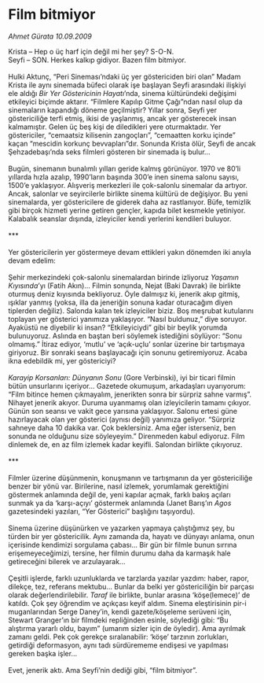 # Film bitmiyor

*Ahmet Gürata 10.09.2009*

<div class="taraf_structure_2col_1zq">
<div class="margen_n">



 <p>Krista – Hep o üç harf için değil mi her şey? S-O-N. <br/>Seyfi – SON. Herkes kalkıp gidiyor. Bazen film bitmiyor. <br/><br/>Hulki Aktunç, “Peri Sineması’ndaki üç yer göstericiden biri olan” Madam Krista ile aynı sinemada büfeci olarak işe başlayan Seyfi arasındaki ilişkiyi ele aldığı <i>Bir Yer Göstericinin Hayatı</i>’nda, sinema kültüründeki değişimi etkileyici biçimde aktarır. “Filmlere Kapılıp Gitme Çağı”ndan nasıl olup da sinemaların kapandığı döneme geçilmiştir? Yıllar sonra, Seyfi yer göstericiliğe terfi etmiş, ikisi de yaşlanmış, ancak yer gösterecek insan kalmamıştır. Gelen üç beş kişi de diledikleri yere oturmaktadır. Yer göstericiler, “cemaatsiz kilisenin zangoçları”, “cemaatten korku içinde” kaçan “mescidin korkunç bevvapları”dır. Sonunda Krista ölür, Seyfi de ancak Şehzadebaşı’nda seks filmleri gösteren bir sinemada iş bulur... <br/><br/>Bugün, sinemanın bunalımlı yılları geride kalmış görünüyor. 1970 ve 80’li yıllarda hızla azalıp, 1990’ların başında 300’e inen sinema salonu sayısı, 1500’e yaklaşıyor. Alışveriş merkezleri ile çok-salonlu sinemalar da artıyor. Ancak, salonlar ve seyircilerle birlikte sinema kültürü de değişiyor. Bu yeni sinemalarda, yer göstericilere de giderek daha az rastlanıyor. Büfe, temizlik gibi birçok hizmeti yerine getiren gençler, kapıda bilet kesmekle yetiniyor. Kalabalık seanslar dışında, izleyiciler kendi yerlerini kendileri buluyor. <br/><br/>*** <br/><br/>Yer göstericilerin yer göstermeye devam ettikleri yakın dönemden iki anıyla devam edelim: <br/><br/>Şehir merkezindeki çok-salonlu sinemalardan birinde izliyoruz <i>Yaşamın Kıyısında</i>’yı (Fatih Akın)... Filmin sonunda, Nejat (Baki Davrak) ile birlikte oturmuş deniz kıyısında bekliyoruz. Öyle dalmışız ki, jenerik akıp gitmiş, ışıklar yanmış (yoksa, illa da jeneriğin sonuna kadar oturacağım diyen tiplerden değiliz). Salonda kalan tek izleyiciler biziz. Boş meşrubat kutularını toplayan yer gösterici yanımıza yaklaşıyor. “Nasıl buldunuz,” diye soruyor. Ayaküstü ne diyebilir ki insan? “Etkileyiciydi” gibi bir beylik yorumda bulunuyoruz. Aslında en baştan beri söylemek istediğini söylüyor: “Sonu olmamış.” İtiraz ediyor, ‘mutlu’ ve ‘açık-uçlu’ sonlar üzerine bir tartışmaya giriyoruz. Bir sonraki seans başlayacağı için sonunu getiremiyoruz. Acaba ikna edebildik mi, yer göstericiyi?<i> <br/><br/>Karayip Korsanları: Dünyanın Sonu</i> (Gore Verbinski), iyi bir ticari filmin bütün unsurlarını içeriyor... Gazetede okumuşum, arkadaşları uyarıyorum: “Film bitince hemen çıkmayalım, jenerikten sonra bir sürpriz sahne varmış”. Nihayet jenerik akıyor. Duruma uyanmamış olan izleyicilerin tamamı çıkıyor. Günün son seansı ve vakit gece yarısına yaklaşıyor. Salonu ertesi güne hazırlayacak olan yer gösterici (aynısı değil) yanımıza geliyor. “Sürpriz sahneye daha 10 dakika var. Çok beklersiniz. Ama eğer isterseniz, ben sonunda ne olduğunu size söyleyeyim.” Direnmeden kabul ediyoruz. Film dinlemek de, en az film izlemek kadar keyifli. Salondan birlikte çıkıyoruz. <br/><br/>*** <br/><br/>Filmler üzerine düşünmenin, konuşmanın ve tartışmanın da yer göstericiliğe benzer bir yönü var. Birilerine, nasıl izlemek, yorumlamak gerektiğini göstermek anlamında değil de, yeni kapılar açmak, farklı bakış açıları sunmak ya da ‘karşı-açıyı’ göstermek anlamında (Janet Barış’ın <i>Agos</i> gazetesindeki yazıları, “Yer Gösterici” başlığını taşıyordu). <br/><br/>Sinema üzerine düşünürken ve yazarken yapmaya çalıştığımız şey, bu türden bir yer göstericilik. Aynı zamanda da, hayatı ve dünyayı anlama, onun içerisinde kendimizi sorgulama çabası... Bir gün bir filmle bunun sırrına erişemeyeceğimizi, tersine, her filmin durumu daha da karmaşık hale getireceğini bilerek ve arzulayarak... <br/><br/>Çeşitli işlerde, farklı uzunluklarda ve tarzlarda yazılar yazdım: haber, rapor, dilekçe, tez, referans mektubu... Bunlar da belki yer göstericiliğin bir parçası olarak değerlendirilebilir. <i>Taraf</i> ile birlikte, bunlar arasına ‘köşe(lemece)’ de katıldı. Çok şey öğrendim ve açıkçası keyif aldım. Sinema eleştirisinin pir-i muganlarından Serge Daney’in, kendi gazete/köşeleme serüveni için, Stewart Granger’ın bir filmdeki repliğinden esinle, söylediği gibi: “Bu alıştırma yararlı oldu, bayım” (umarım sizler için de öyledir). Ama ayrılmak zamanı geldi. Pek çok gerekçe sıralanabilir: ‘köşe’ tarzının zorlukları, getirdiği deformasyon, aynı tadı sürdürememe endişesi ve yapılması gereken başka işler... <br/><br/>Evet, jenerik aktı. Ama Seyfi’nin dediği gibi, “film bitmiyor”.</p>
<br/>
<br/>
<br/>



<br/>


<div id="taraf_not">
</div>

</div>


</div>
